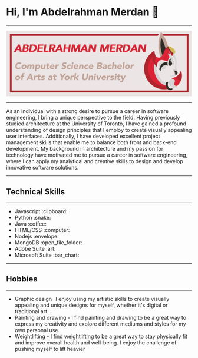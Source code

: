 
<!--
**AbdelrahmanMerdan/AbdelrahmanMerdan** is a ✨ _special_ ✨ repository because its `README.md` (this file) appears on your GitHub profile.

Here are some ideas to get you started:

- 🔭 I’m currently working on ...
- 🌱 I’m currently learning ...
- 👯 I’m looking to collaborate on ...
- 🤔 I’m looking for help with ...
- 💬 Ask me about ...
- 📫 How to reach me: ...
- 😄 Pronouns: ...
- ⚡ Fun fact: ...
-->


# Hi, I'm Abdelrahman Merdan :wave:
<hr>
<img src="/images/Bm_studio-07.png" alt="Alt text" title="Optional title">
<hr>
As an individual with a strong desire to pursue a career in software engineering, I bring a unique perspective to the field.  Having previously studied architecture at the University of Toronto, I have gained a profound understanding of design principles that I employ to create visually appealing user interfaces. Additionally, I have developed excellent project management skills that enable me to balance both front and back-end development. My background in architecture and my passion for technology have motivated me to pursue a career in software engineering, where I can apply my analytical and creative skills to design and develop innovative software solutions.

<hr>
<h2> Technical Skills </h2>
<hr>
<ul>
  <li>Javascript :clipboard:</li>
  <li>Python :snake:</li>
  <li>Java :coffee:</li>
  <li>HTML/CSS :computer:</li>
  <li>Nodejs :envelope:</li>
  <li>MongoDB :open_file_folder:</li>
  <li>Adobe Suite :art:</li>
  <li>Microsoft Suite :bar_chart:</li>
</ul>
<hr>
<h2> Hobbies </h2>
<hr>
<ul>
  <li>Graphic design -I enjoy using my artistic skills to create visually appealing and unique designs for myself, whether it's digital or traditional art.</li>
  <li>Painting and drawing - I find painting and drawing to be a great way to express my creativity and explore different mediums and styles for my own personal use. </li>
  <li>Weightlifting - I find weightlifting to be a great way to stay physically fit and improve overall health and well-being. I enjoy the challenge of pushing myself to lift heavier </li>
  
</ul>

